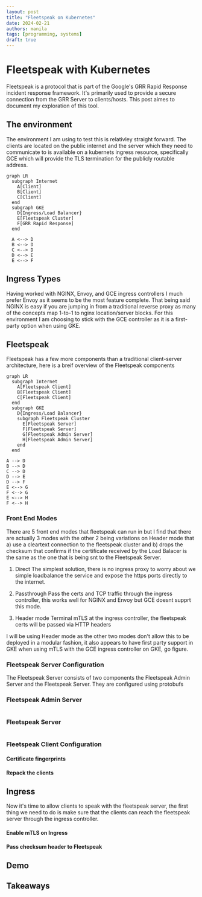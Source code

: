 ```yaml
---
layout: post
title: "Fleetspeak on Kubernetes"
date: 2024-02-21
authors: manila
tags: [programming, systems]
draft: true
---
```


# Fleetspeak with Kubernetes

Fleetspeak is a protocol that is part of the Google's GRR Rapid Response incident response framework. It's primarily used to provide a secure connection from the GRR Server to clients/hosts. This post aimes to document my exploration of this tool.

## The environment

The environment I am using to test this is relativley straight forward. The clients are located on the public internet and the server which they need to communicate to is available on a kubernets ingress resource, specifically GCE which will provide the TLS termination for the publicly routable address.

```mermaid
graph LR
  subgraph Internet
    A[Client]
    B[Client]
    C[Client]
  end
  subgraph GKE
    D{Ingress/Load Balancer}
    E[Fleetspeak Cluster]
    F[GRR Rapid Response]
  end

  A <--> D
  B <--> D
  C <--> D
  D <--> E
  E <--> F
```

## Ingress Types

Having worked with NGINX, Envoy, and GCE ingress controllers I much prefer Envoy as it seems to be the most feature complete. That being said NGINX is easy if you are jumping in from a traditional reverse proxy as many of the concepts map 1-to-1 to nginx location/server blocks. For this environment I am choosing to stick with the GCE controller as it is a first-party option when using GKE. 

## Fleetspeak

Fleetspeak has a few more components than a traditional client-server architecture, here is a breif overview of the Fleetspeak components

```mermaid
graph LR
  subgraph Internet
    A[Fleetspeak Client]
    B[Fleetspeak Client]
    C[Fleetspeak Client]
  end
  subgraph GKE
    D{Ingress/Load Balancer}
    subgraph Fleetspeak Cluster
      E[Fleetspeak Server]
      F[Fleetspeak Server]
      G[Fleetspeak Admin Server]
      H[Fleetspeak Admin Server]
    end
  end

A --> D
B --> D
C --> D
D --> E
D --> F
E <--> G
F <--> G
E <--> H
F <--> H

```

### Front End Modes

There are 5 front end modes that fleetspeak can run in but I find that there are actually 3 modes with the other 2 being variations on Header mode that a) use a cleartext connection to the fleetspeak cluster and b) drops the checksum that confirms if the certificate received by the Load Balacer is the same as the one that is being snt to the Fleetspeak Server.

1. Direct
The simplest solution, there is no ingress proxy to worry about we simple loadbalance the service and expose the https ports directly to the internet.

2. Passthrough
Pass the certs and TCP traffic through the ingress controller, this works well for NGINX and Envoy but GCE doesnt supprt this mode.

3. Header mode
Terminal mTLS at the ingress controller, the fleetspeak certs will be passed via HTTP headers 

I will be using Header mode as the other two modes don't allow this to be deployed in a modular fashion, it also appears to have first party support in GKE when using mTLS with the GCE ingress controller on GKE, go figure.


### Fleetspeak Server Configuration

The Fleetspeak Server consists of two components the Fleetspeak Admin Server and the Fleetspeak Server. They are configured using protobufs

### Fleetspeak Admin Server
```
```

### Fleetspeak Server
```
```

### Fleetspeak Client Configuration

#### Certificate fingerprints

#### Repack the clients

## Ingress

Now it's time to allow clients to speak with the fleetspeak server, the first thing we need to do is make sure that the clients can reach the fleetspeak server through the ingress controller.

#### Enable mTLS on Ingress


#### Pass checksum header to Fleetspeak

## Demo


## Takeaways



